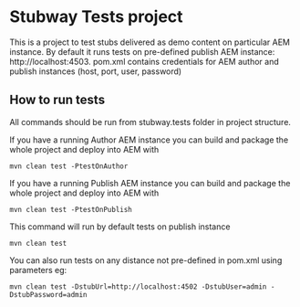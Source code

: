 # Stubway Tests project

This is a project to test stubs delivered as demo content on particular AEM instance.
By default it runs tests on pre-defined publish AEM instance: http://localhost:4503. 
pom.xml contains credentials for AEM author and publish instances (host, port, user, password) 

## How to run tests

All commands should be run from stubway.tests folder in project structure.

If you have a running Author AEM instance you can build and package the whole project and deploy into AEM with  

    mvn clean test -PtestOnAuthor
    
If you have a running Publish AEM instance you can build and package the whole project and deploy into AEM with

    mvn clean test -PtestOnPublish
    
This command will run by default tests on publish instance

    mvn clean test

You can also run tests on any distance not pre-defined in pom.xml using parameters eg:  

    mvn clean test -DstubUrl=http://localhost:4502 -DstubUser=admin -DstubPassword=admin
